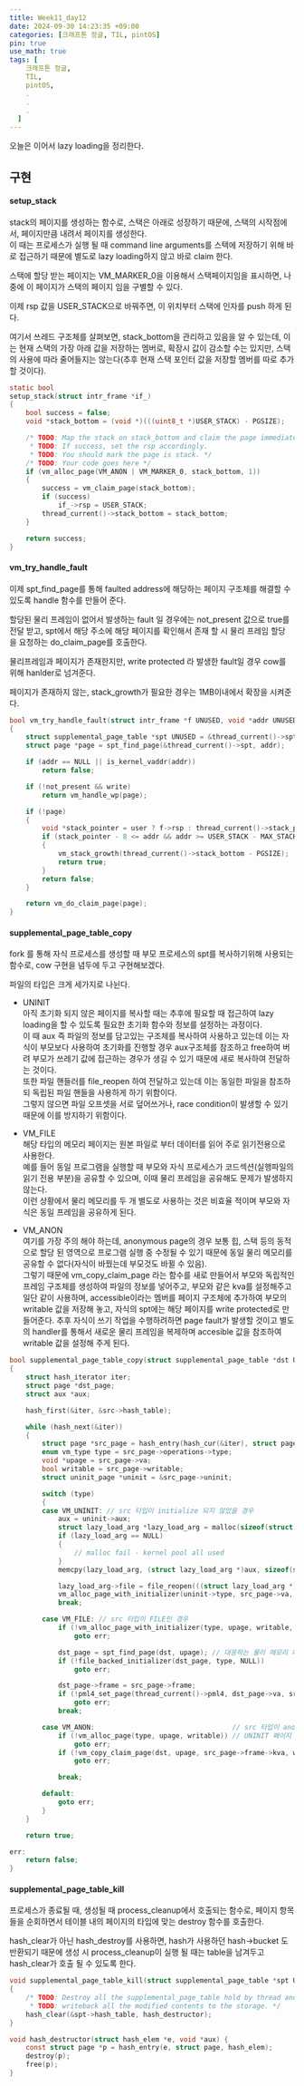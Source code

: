 ```yaml
---
title: Week11_day12
date: 2024-09-30 14:23:35 +09:00
categories: [크래프톤 정글, TIL, pintOS]
pin: true
use_math: true
tags: [
    크래프톤 정글,
    TIL,
    pintOS,
    .
    .
    .
  ]
---
```


오늘은 이어서 lazy loading을 정리한다.

## 구현

#### setup_stack

stack의 페이지를 생성하는 함수로, 스택은 아래로 성장하기 때문에, 스택의 시작점에서, 페이지만큼 내려서 페이지를 생성한다.  
이 때는 프로세스가 실행 될 때 command line arguments를 스택에 저장하기 위해 바로 접근하기 때문에 별도로 lazy loading하지 않고 바로 claim 한다.

스택에 할당 받는 페이지는 VM_MARKER_0을 이용해서 스택페이지임을 표시하면, 나중에 이 페이지가 스택의 페이지 임을 구별할 수 있다.

이제 rsp 값을 USER_STACK으로 바꿔주면, 이 위치부터 스택에 인자를 push 하게 된다.

여기서 쓰레드 구조체를 살펴보면, stack_bottom을 관리하고 있음을 알 수 있는데, 이는 현재 스택의 가장 아래 값을 저장하는 멤버로, 확장시 값이 감소할 수는 있지만, 스택의 사용에 따라 줄어들지는 않는다(추후 현재 스택 포인터 값을 저장할 멤버를 따로 추가 할 것이다).

```c
static bool
setup_stack(struct intr_frame *if_)
{
	bool success = false;
	void *stack_bottom = (void *)(((uint8_t *)USER_STACK) - PGSIZE);

	/* TODO: Map the stack on stack_bottom and claim the page immediately.
	 * TODO: If success, set the rsp accordingly.
	 * TODO: You should mark the page is stack. */
	/* TODO: Your code goes here */
	if (vm_alloc_page(VM_ANON | VM_MARKER_0, stack_bottom, 1))
	{
		success = vm_claim_page(stack_bottom);
		if (success)
			if_->rsp = USER_STACK;
		thread_current()->stack_bottom = stack_bottom;
	}

	return success;
}
```

#### vm_try_handle_fault

이제 spt_find_page를 통해 faulted address에 해당하는 페이지 구조체를 해결할 수 있도록 handle 함수를 만들어 준다.

할당된 물리 프레임이 없어서 발생하는 fault 일 경우에는 not_present 값으로 true를 전달 받고, spt에서 해당 주소에 해당 페이지를 확인해서 존재 할 시 물리 프레임 할당 을 요청하는 do_claim_page를 호출한다.

물리프레임과 페이지가 존재한지만, write protected 라 발생한 fault일 경우 cow를 위해 hanlder로 넘겨준다.

페이지가 존재하지 않는, stack_growth가 필요한 경우는 1MB이내에서 확장을 시켜준다.

```c
bool vm_try_handle_fault(struct intr_frame *f UNUSED, void *addr UNUSED, bool user UNUSED, bool write UNUSED, bool not_present UNUSED)
{
    struct supplemental_page_table *spt UNUSED = &thread_current()->spt;
    struct page *page = spt_find_page(&thread_current()->spt, addr);

    if (addr == NULL || is_kernel_vaddr(addr))
        return false;

    if (!not_present && write)
        return vm_handle_wp(page);

    if (!page)
    {
        void *stack_pointer = user ? f->rsp : thread_current()->stack_pointer;
        if (stack_pointer - 8 <= addr && addr >= USER_STACK - MAX_STACK_POINT && addr <= USER_STACK)
        {
            vm_stack_growth(thread_current()->stack_bottom - PGSIZE);
            return true;
        }
        return false;
    }

    return vm_do_claim_page(page);
}
```

#### supplemental_page_table_copy

fork 를 통해 자식 프로세스를 생성할 때 부모 프로세스의 spt를 복사하기위해 사용되는 함수로, cow 구현을 념두에 두고 구현해보겠다.

파일의 타입은 크게 세가지로 나뉜다.

- UNINIT  
  아직 초기화 되지 않은 페이지를 복사할 때는 추후에 필요할 때 접근하여 lazy loading을 할 수 있도록 필요한 초기화 함수와 정보를 설정하는 과정이다.  
  이 때 aux 즉 파일의 정보를 담고있는 구조체를 복사하여 사용하고 있는데 이는 자식이 부모보다 사용하여 초기화를 진행할 경우 aux구조체를 참조하고 free하여 버려 부모가 쓰레기 값에 접근하는 경우가 생길 수 있기 때문에 새로 복사하여 전달하는 것이다.  
  또한 파일 핸들러를 file_reopen 하여 전달하고 있는데 이는 동일한 파일을 참조하되 독립된 파일 핸들을 사용하게 하기 위함이다.  
  그렇지 않으면 파일 오프셋을 서로 덮어쓰거나, race condition이 발생할 수 있기 때문에 이를 방지하기 위함이다.

- VM_FILE  
  해당 타입의 메모리 페이지는 원본 파일로 부터 데이터를 읽어 주로 읽기전용으로 사용한다.  
  예를 들어 동일 프로그램을 실행할 때 부모와 자식 프로세스가 코드섹션(실행파일의 읽기 전용 부분)을 공유할 수 있으며, 이때 물리 프레임을 공유해도 문제가 발생하지 않는다.  
  이런 상황에서 물리 메모리를 두 개 별도로 사용하는 것은 비효율 적이며 부모와 자식은 동일 프레임을 공유하게 된다.

- VM_ANON  
  여기를 가장 주의 해야 하는데, anonymous page의 경우 보통 힙, 스택 등의 동적으로 할당 된 영역으로 프로그램 실행 중 수정될 수 있기 때문에 동일 물리 메모리를 공유할 수 없다(자식이 바꿨는데 부모것도 바뀔 수 있음).  
  그렇기 때문에 vm_copy_claim_page 라는 함수를 새로 만들어서 부모와 독립적인 프레임 구조체를 생성하여 파일의 정보를 넣어주고, 부모와 같은 kva를 설정해주고 일단 같이 사용하며, accessible이라는 멤버를 페이지 구조체에 추가하여 부모의 writable 값을 저장해 놓고, 자식의 spt에는 해당 페이지를 write protected로 만들어준다. 추후 자식이 쓰기 작업을 수행하려하면 page fault가 발생할 것이고 별도의 handler를 통해서 새로운 물리 프레임을 복제하며 accesible 값을 참조하여 writable 값을 설정해 주게 된다.

```c
bool supplemental_page_table_copy(struct supplemental_page_table *dst UNUSED, struct supplemental_page_table *src UNUSED)
{
    struct hash_iterator iter;
    struct page *dst_page;
    struct aux *aux;

    hash_first(&iter, &src->hash_table);

    while (hash_next(&iter))
    {
        struct page *src_page = hash_entry(hash_cur(&iter), struct page, hash_elem);
        enum vm_type type = src_page->operations->type;
        void *upage = src_page->va;
        bool writable = src_page->writable;
        struct uninit_page *uninit = &src_page->uninit;

        switch (type)
        {
        case VM_UNINIT: // src 타입이 initialize 되지 않았을 경우
            aux = uninit->aux;
            struct lazy_load_arg *lazy_load_arg = malloc(sizeof(struct lazy_load_arg));
            if (lazy_load_arg == NULL)
            {
                // malloc fail - kernel pool all used
            }
            memcpy(lazy_load_arg, (struct lazy_load_arg *)aux, sizeof(struct lazy_load_arg));

            lazy_load_arg->file = file_reopen(((struct lazy_load_arg *)aux)->file); // get new struct file (calloc)
            vm_alloc_page_with_initializer(uninit->type, src_page->va, src_page->writable, uninit->init, lazy_load_arg);
            break;

        case VM_FILE: // src 타입이 FILE인 경우
            if (!vm_alloc_page_with_initializer(type, upage, writable, NULL, &src_page->file))
                goto err;

            dst_page = spt_find_page(dst, upage); // 대응하는 물리 메모리 데이터 복제
            if (!file_backed_initializer(dst_page, type, NULL))
                goto err;

            dst_page->frame = src_page->frame;
            if (!pml4_set_page(thread_current()->pml4, dst_page->va, src_page->frame->kva, src_page->writable))
                goto err;
            break;

        case VM_ANON:                                  // src 타입이 anon인 경우
            if (!vm_alloc_page(type, upage, writable)) // UNINIT 페이지 생성 및 초기화
                goto err;
            if (!vm_copy_claim_page(dst, upage, src_page->frame->kva, writable)) // 물리 메모리와 매핑하고 initialize
                goto err;

            break;

        default:
            goto err;
        }
    }

    return true;

err:
    return false;
}
```

#### supplemental_page_table_kill

프로세스가 종료될 때, 생성될 때 process_cleanup에서 호출되는 함수로, 페이지 항목들을 순회하면서 테이블 내의 페이지의 타입에 맞는 destroy 함수를 호출한다.

hash_clear가 아닌 hash_destroy를 사용하면, hash가 사용하던 hash->bucket 도 반환되기 때문에 생성 시 process_cleanup이 실행 될 때는 table을 남겨두고 hash_clear가 호출 될 수 있도록 한다.

```c
void supplemental_page_table_kill(struct supplemental_page_table *spt UNUSED)
{
    /* TODO: Destroy all the supplemental_page_table hold by thread and
     * TODO: writeback all the modified contents to the storage. */
    hash_clear(&spt->hash_table, hash_destructor);
}
```

```c
void hash_destructor(struct hash_elem *e, void *aux) {
    const struct page *p = hash_entry(e, struct page, hash_elem);
    destroy(p);
    free(p);
}
```
